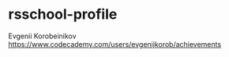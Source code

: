# rsschool-profile

Evgenii Korobeinikov
https://www.codecademy.com/users/evgenijkorob/achievements
